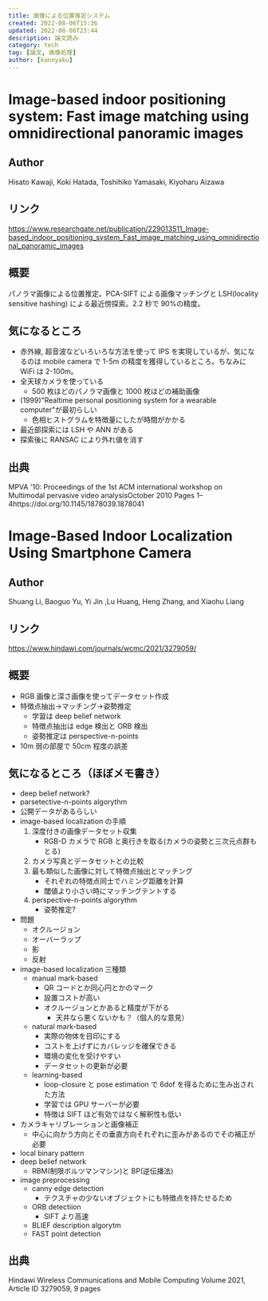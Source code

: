 ```yaml
---
title: 画像による位置推定システム
created: 2022-08-06T15:36
updated: 2022-08-06T23:44
description: 論文読み
category: tech
tag: [論文, 画像処理]
author: [konnyaku]
---
```


# Image-based indoor positioning system: Fast image matching using omnidirectional panoramic images

## Author

Hisato Kawaji, Koki Hatada, Toshihiko Yamasaki, Kiyoharu Aizawa

## リンク

https://www.researchgate.net/publication/229013511_Image-based_indoor_positioning_system_Fast_image_matching_using_omnidirectional_panoramic_images

## 概要

パノラマ画像による位置推定。PCA-SIFT による画像マッチングと LSH(locality sensitive hashing) による最近傍探索。2.2 秒で 90%の精度。

## 気になるところ

- 赤外線, 超音波などいろいろな方法を使って IPS を実現しているが、気になるのは mobile camera で 1-5m の精度を獲得しているところ。ちなみに WiFi は 2-100m。
- 全天球カメラを使っている
  - 500 枚ほどのパノラマ画像と 1000 枚ほどの補助画像
- (1999)"Realtime personal positioning system for a wearable computer"が最初らしい
  - 色相ヒストグラムを特徴量にしたが時間がかかる
- 最近部探索には LSH や ANN がある
- 探索後に RANSAC により外れ値を消す

## 出典

MPVA '10: Proceedings of the 1st ACM international workshop on Multimodal pervasive video analysisOctober 2010 Pages 1–4https://doi.org/10.1145/1878039.1878041

# Image-Based Indoor Localization Using Smartphone Camera

## Author

Shuang Li, Baoguo Yu, Yi Jin ,Lu Huang, Heng Zhang, and Xiaohu Liang

## リンク

https://www.hindawi.com/journals/wcmc/2021/3279059/

## 概要

- RGB 画像と深さ画像を使ってデータセット作成
- 特徴点抽出->マッチング->姿勢推定
  - 学習は deep belief network
  - 特徴点抽出は edge 検出と ORB 検出
  - 姿勢推定は perspective-n-points
- 10m 弱の部屋で 50cm 程度の誤差

## 気になるところ（ほぼメモ書き）

- deep belief network?
- parsetective-n-points algorythm
- 公開データがあるらしい
- image-based localization の手順
  1. 深度付きの画像データセット収集
     - RGB-D カメラで RGB と奥行きを取る(カメラの姿勢と三次元点群もとる)
  1. カメラ写真とデータセットとの比較
  1. 最も類似した画像に対して特徴点抽出とマッチング
     - それぞれの特徴点同士でハミング距離を計算
     - 閾値より小さい時にマッチングテントする
  1. perspective-n-points algorythm
     - 姿勢推定?
- 問題
  - オクルージョン
  - オーバーラップ
  - 影
  - 反射
- image-based localization 三種類
  - manual mark-based
    - QR コードとか同心円とかのマーク
    - 設置コストが高い
    - オクルージョンとかあると精度が下がる
      - 天井なら悪くないかも？（個人的な意見）
  - natural mark-based
    - 実際の物体を目印にする
    - コストを上げずにカバレッジを確保できる
    - 環境の変化を受けやすい
    - データセットの更新が必要
  - learning-based
    - loop-closure と pose estimation で 6dof を得るために生み出された方法
    - 学習では GPU サーバーが必要
    - 特徴は SIFT ほど有効ではなく解釈性も低い
- カメラキャリブレーションと画像補正
  - 中心に向かう方向とその垂直方向それぞれに歪みがあるのでその補正が必要
- local binary pattern
- deep belief network
  - RBM(制限ボルツマンマシン)と BP(逆伝播法)
- image preprocessing
  - canny edge detection
    - テクスチャの少ないオブジェクトにも特徴点を持たせるため
  - ORB detectiion
    - SIFT より高速
  - BLIEF description algorytm
  - FAST point detection

## 出典

Hindawi
Wireless Communications and Mobile Computing Volume 2021, Article ID 3279059, 9 pages
